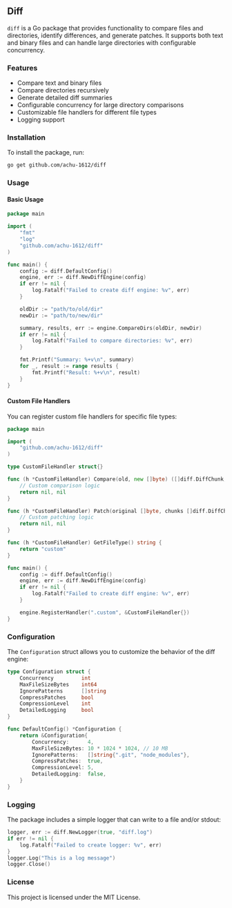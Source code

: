 ## Diff

`diff` is a Go package that provides functionality to compare files and directories, identify differences, and generate patches. It supports both text and binary files and can handle large directories with configurable concurrency.

### Features

- Compare text and binary files
- Compare directories recursively
- Generate detailed diff summaries
- Configurable concurrency for large directory comparisons
- Customizable file handlers for different file types
- Logging support

### Installation

To install the package, run:

```sh
go get github.com/achu-1612/diff
```

### Usage

#### Basic Usage

```go
package main

import (
    "fmt"
    "log"
    "github.com/achu-1612/diff"
)

func main() {
    config := diff.DefaultConfig()
    engine, err := diff.NewDiffEngine(config)
    if err != nil {
        log.Fatalf("Failed to create diff engine: %v", err)
    }

    oldDir := "path/to/old/dir"
    newDir := "path/to/new/dir"

    summary, results, err := engine.CompareDirs(oldDir, newDir)
    if err != nil {
        log.Fatalf("Failed to compare directories: %v", err)
    }

    fmt.Printf("Summary: %+v\n", summary)
    for _, result := range results {
        fmt.Printf("Result: %+v\n", result)
    }
}
```

#### Custom File Handlers

You can register custom file handlers for specific file types:

```go
package main

import (
    "github.com/achu-1612/diff"
)

type CustomFileHandler struct{}

func (h *CustomFileHandler) Compare(old, new []byte) ([]diff.DiffChunk, error) {
    // Custom comparison logic
    return nil, nil
}

func (h *CustomFileHandler) Patch(original []byte, chunks []diff.DiffChunk) ([]byte, error) {
    // Custom patching logic
    return nil, nil
}

func (h *CustomFileHandler) GetFileType() string {
    return "custom"
}

func main() {
    config := diff.DefaultConfig()
    engine, err := diff.NewDiffEngine(config)
    if err != nil {
        log.Fatalf("Failed to create diff engine: %v", err)
    }

    engine.RegisterHandler(".custom", &CustomFileHandler{})
}
```

### Configuration

The `Configuration` struct allows you to customize the behavior of the diff engine:

```go
type Configuration struct {
    Concurrency         int
    MaxFileSizeBytes    int64
    IgnorePatterns      []string
    CompressPatches     bool
    CompressionLevel    int
    DetailedLogging     bool
}

func DefaultConfig() *Configuration {
    return &Configuration{
        Concurrency:      4,
        MaxFileSizeBytes: 10 * 1024 * 1024, // 10 MB
        IgnorePatterns:   []string{".git", "node_modules"},
        CompressPatches:  true,
        CompressionLevel: 5,
        DetailedLogging:  false,
    }
}
```

### Logging

The package includes a simple logger that can write to a file and/or stdout:

```go
logger, err := diff.NewLogger(true, "diff.log")
if err != nil {
    log.Fatalf("Failed to create logger: %v", err)
}
logger.Log("This is a log message")
logger.Close()
```

### License

This project is licensed under the MIT License.
